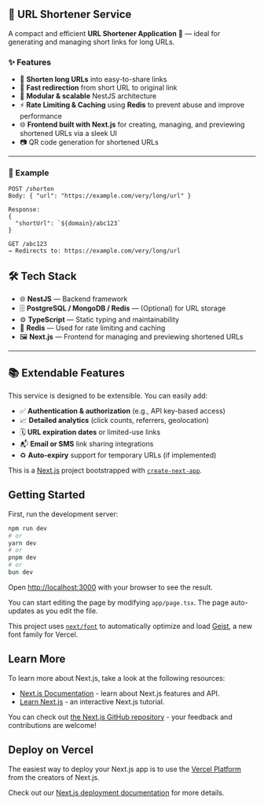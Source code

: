 ## 🔗 URL Shortener Service

A compact and efficient **URL Shortener Application** 🚀 — ideal for generating and managing short links for long URLs.

### ✨ Features

- 🔐 **Shorten long URLs** into easy-to-share links
- 🚀 **Fast redirection** from short URL to original link
- 🧩 **Modular & scalable** NestJS architecture
-  ⚡ **Rate Limiting & Caching** using **Redis** to prevent abuse and improve performance
-  🌐 **Frontend built with Next.js** for creating, managing, and previewing shortened URLs via a sleek UI
-  📷 QR code generation for shortened URLs

---

### 📌 Example

```http
POST /shorten
Body: { "url": "https://example.com/very/long/url" }

Response:
{
  "shortUrl": `${domain}/abc123`
}

GET /abc123
→ Redirects to: https://example.com/very/long/url

```

## 🛠 Tech Stack

- 🌐 **NestJS** — Backend framework
- 🗄️ **PostgreSQL / MongoDB / Redis** — (Optional) for URL storage
- ⚙️ **TypeScript** — Static typing and maintainability
-  🧠 **Redis** — Used for rate limiting and caching
- 🖼️ **Next.js** — Frontend for managing and previewing shortened URLs

---

## 📚 Extendable Features

This service is designed to be extensible. You can easily add:

- ✅ **Authentication & authorization** (e.g., API key-based access)
- 📈 **Detailed analytics** (click counts, referrers, geolocation)
- 🗓️ **URL expiration dates** or limited-use links
- 📬 **Email or SMS** link sharing integrations
-  ♻️ **Auto-expiry** support for temporary URLs (if implemented)


This is a [Next.js](https://nextjs.org) project bootstrapped with [`create-next-app`](https://nextjs.org/docs/app/api-reference/cli/create-next-app).

## Getting Started

First, run the development server:

```bash
npm run dev
# or
yarn dev
# or
pnpm dev
# or
bun dev
```

Open [http://localhost:3000](http://localhost:3000) with your browser to see the result.

You can start editing the page by modifying `app/page.tsx`. The page auto-updates as you edit the file.

This project uses [`next/font`](https://nextjs.org/docs/app/building-your-application/optimizing/fonts) to automatically optimize and load [Geist](https://vercel.com/font), a new font family for Vercel.

## Learn More

To learn more about Next.js, take a look at the following resources:

- [Next.js Documentation](https://nextjs.org/docs) - learn about Next.js features and API.
- [Learn Next.js](https://nextjs.org/learn) - an interactive Next.js tutorial.

You can check out [the Next.js GitHub repository](https://github.com/vercel/next.js) - your feedback and contributions are welcome!

## Deploy on Vercel

The easiest way to deploy your Next.js app is to use the [Vercel Platform](https://vercel.com/new?utm_medium=default-template&filter=next.js&utm_source=create-next-app&utm_campaign=create-next-app-readme) from the creators of Next.js.

Check out our [Next.js deployment documentation](https://nextjs.org/docs/app/building-your-application/deploying) for more details.
